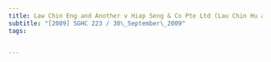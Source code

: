 ```yaml
---
title: Law Chin Eng and Another v Hiap Seng & Co Pte Ltd (Lau Chin Hu and others, applicants) 
subtitle: "[2009] SGHC 223 / 30\_September\_2009"
tags:


---
```


